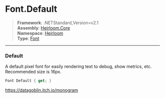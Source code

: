 # Font.Default

> **Framework**: .NETStandard,Version=v2.1  
> **Assembly**: [Heirloom.Core][0]  
> **Namespace**: [Heirloom][0]  
> **Type**: [Font][1]  

--------------------------------------------------------------------------------

### Default

A default pixel font for easily rendering text to debug, show metrics, etc. Recommended size is 16px.

```cs
Font Default { get; }
```

https://datagoblin.itch.io/monogram

[0]: ../Heirloom.Core.md
[1]: Heirloom.Font.md
